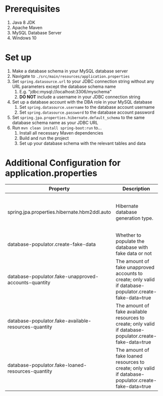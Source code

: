 # Prerequisites

1. Java 8 JDK
2. Apache Maven
3. MySQL Database Server
4. Windows 10

# Set up

1. Make a database schema in your MySQL database server
2. Navigate to `./src/main/resources/application.properties`
3. Set `spring.datasource.url` to your JDBC connection string without any URL parameters except the database schema name
    1. E.g. "jdbc:mysql://localhost:3306/myschema"
   2. **DO NOT** include a username in your JDBC connection string
4. Set up a database account with the DBA role in your MySQL database
    1. Set `spring.datasource.username` to the database account username
    2. Set `spring.datasource.password` to the database account password
5. Set `spring.jpa.properties.hibernate.default_schema` to the same database schema name as your JDBC URL
6. Run `mvn clean install spring-boot:run` to...
    1. Install all necessary Maven dependencies
    2. Build and run the project
    3. Set up your database schema with the relevant tables and data

# Additional Configuration for application.properties

| Property                                             | Description                                                                                              | Values                                      |
|------------------------------------------------------|----------------------------------------------------------------------------------------------------------|---------------------------------------------|
| spring.jpa.properties.hibernate.hbm2ddl.auto         | Hibernate database generation type.                                                                      | none, create, create-drop, validate, update |
| database-populator.create-fake-data                  | Whether to populate the database with fake data or not                                                   | true, false                                 |
| database-populator.fake-unapproved-accounts-quantity | The amount of fake unapproved accounts to create; only valid if database-populator.create-fake-data=true |                                             |
| database-populator.fake-available-resources-quantity | The amount of fake available resources to create; only valid if database-populator.create-fake-data=true |                                             |
| database-populator.fake-loaned-resources-quantity    | The amount of fake loaned resources to create; only valid if database-populator.create-fake-data=true    |                                             |

